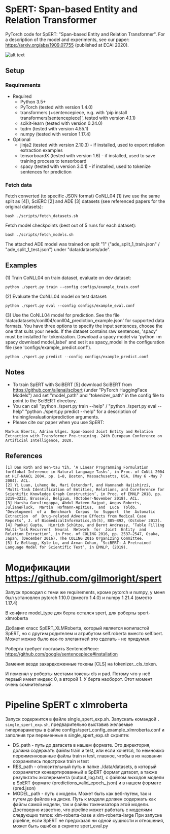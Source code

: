 # SpERT: Span-based Entity and Relation Transformer
PyTorch code for SpERT: "Span-based Entity and Relation Transformer". For a description of the model and experiments, see our paper: https://arxiv.org/abs/1909.07755 (published at ECAI 2020).

![alt text](http://deepca.cs.hs-rm.de/img/deepca/spert.png)

## Setup
### Requirements
- Required
  - Python 3.5+
  - PyTorch (tested with version 1.4.0)
  - transformers (+sentencepiece, e.g. with 'pip install transformers[sentencepiece]', tested with version 4.1.1)
  - scikit-learn (tested with version 0.24.0)
  - tqdm (tested with version 4.55.1)
  - numpy (tested with version 1.17.4)
- Optional
  - jinja2 (tested with version 2.10.3) - if installed, used to export relation extraction examples
  - tensorboardX (tested with version 1.6) - if installed, used to save training process to tensorboard
  - spacy (tested with version 3.0.1) - if installed, used to tokenize sentences for prediction

### Fetch data
Fetch converted (to specific JSON format) CoNLL04 \[1\] (we use the same split as \[4\]), SciERC \[2\] and ADE \[3\] datasets (see referenced papers for the original datasets):
```
bash ./scripts/fetch_datasets.sh
```

Fetch model checkpoints (best out of 5 runs for each dataset):
```
bash ./scripts/fetch_models.sh
```
The attached ADE model was trained on split "1" ("ade_split_1_train.json" / "ade_split_1_test.json") under "data/datasets/ade".

## Examples
(1) Train CoNLL04 on train dataset, evaluate on dev dataset:
```
python ./spert.py train --config configs/example_train.conf
```

(2) Evaluate the CoNLL04 model on test dataset:
```
python ./spert.py eval --config configs/example_eval.conf
```

(3) Use the CoNLL04 model for prediction. See the file 'data/datasets/conll04/conll04_prediction_example.json' for supported data formats. You have three options to specify the input sentences, choose the one that suits your needs. If the dataset contains raw sentences, 'spacy' must be installed for tokenization. Download a spacy model via 'python -m spacy download model_label' and set it as spacy_model in the configuration file (see 'configs/example_predict.conf'). 
```
python ./spert.py predict --config configs/example_predict.conf
```

## Notes
- To train SpERT with SciBERT \[5\] download SciBERT from https://github.com/allenai/scibert (under "PyTorch HuggingFace Models") and set "model_path" and "tokenizer_path" in the config file to point to the SciBERT directory.
- You can call "python ./spert.py train --help" / "python ./spert.py eval --help" "python ./spert.py predict --help" for a description of training/evaluation/prediction arguments.
- Please cite our paper when you use SpERT: <br/>
```
Markus Eberts, Adrian Ulges. Span-based Joint Entity and Relation Extraction with Transformer Pre-training. 24th European Conference on Artificial Intelligence, 2020.
```

## References
```
[1] Dan Roth and Wen-tau Yih, ‘A Linear Programming Formulation forGlobal Inference in Natural Language Tasks’, in Proc. of CoNLL 2004 at HLT-NAACL 2004, pp. 1–8, Boston, Massachusetts, USA, (May 6 -May 7 2004). ACL.
[2] Yi Luan, Luheng He, Mari Ostendorf, and Hannaneh Hajishirzi, ‘Multi-Task Identification of Entities, Relations, and Coreference for Scientific Knowledge Graph Construction’, in Proc. of EMNLP 2018, pp. 3219–3232, Brussels, Belgium, (October-November 2018). ACL.
[3] Harsha Gurulingappa, Abdul Mateen Rajput, Angus Roberts, JulianeFluck,  Martin  Hofmann-Apitius,  and  Luca  Toldo,  ‘Development  of a  Benchmark  Corpus  to  Support  the  Automatic  Extraction  of  Drug-related Adverse Effects from Medical Case Reports’, J. of BiomedicalInformatics,45(5), 885–892, (October 2012).
[4] Pankaj Gupta,  Hinrich Schütze, and Bernt Andrassy, ‘Table Filling Multi-Task Recurrent  Neural  Network  for  Joint  Entity  and  Relation Extraction’, in Proc. of COLING 2016, pp. 2537–2547, Osaka, Japan, (December 2016). The COLING 2016 Organizing Committee.
[5] Iz Beltagy, Kyle Lo, and Arman Cohan, ‘SciBERT: A Pretrained Language Model for Scientific Text’, in EMNLP, (2019).
```

# Модификации https://github.com/gilmoright/spert
Запуск проводил с теми же requirements, кроме pytorch и numpy, у меня был установлен pytorch 1.10.0 (вместо 1.4.0) и numpy 1.21.4 (вместо 1.17.4)

В конфиге model_type для берта остался spert, для роберты spert-xlmroberta

Добавил класс SpERT_XLMRoberta, который является копипастой SpERT, но с другим родителем и атрибутом self.roberta вместо self.bert. Может можно было как-то элегантней это сделать - не придумал.

Роберта требует поставить SentencePiece: https://github.com/google/sentencepiece#installation

Заменил везде захардкоженные токены [CLS] на tokenizer._cls_token.

И поменял у роберты местами токены cls и pad. Потому что у неё первый имеет индекс 0, а второй 1. У берта наоборот. Этот момент очень сомнительный.

# Pipeline SpERT c xlmroberta
Запуск содержится в файле single_spert_exp.sh. Запускать командой `. single_spert_exp.sh`, предварительно выставив желаемые гиперпараметры в файле configs/spert_config_example_xlmroberta.conf и заполнив три переменные в single_spert_exp.sh скрипте:
- DS_path - путь до датасета в нашем формате. Это директория, должна содержать файлы train и test, или если хочется, то немножко переименнованные файлы train и test, главное, чтобы в их названии сохранились подстроки train и test
- RES_path - относительный путь к папке ./data/datasets, в который сохраняется конвертированный в SpERT формат датасет, а также результаты эксперимента (output_log.txt), с файлом выходов модели в SpERT формате (predictions_valid_epoch_<num epoch>.json) и в нашем формате (pred.json)
- MODEL_path - путь к модели. Может быть как веб-путем, так и путем до файлов на диске. Путь к модели должен содержать как файлы самой модели, так и файлы токенизатора этой модели. Достоверно известно, что pipeline может работать с моделями следующих типов: xlm-roberta-base и xlm-roberta-large
При запуске pipeline, если SpERT не предсказал ни одной сущности и отношения, может быть ошибка в скрипте spert_eval.py
